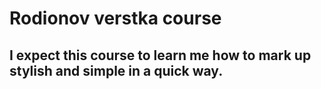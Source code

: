 # Rodionov verstka course
## I expect this course to learn me how to mark up stylish and simple in a quick way.